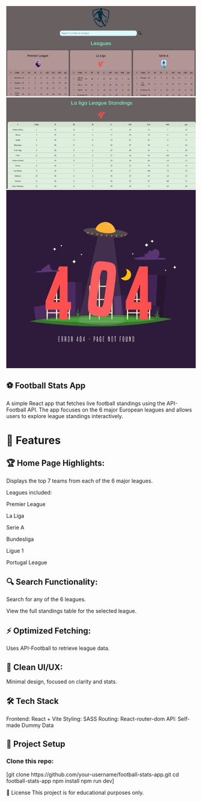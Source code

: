 ![cap1](https://raw.githubusercontent.com/idrisregg/football-stats-App/7d27860cf1bbf863947d94c90b20b841d63a9f4d/cap1.JPG)![cap2](https://raw.githubusercontent.com/idrisregg/football-stats-App/7d27860cf1bbf863947d94c90b20b841d63a9f4d/cap2.JPG)![cap3](https://github.com/idrisregg/football-stats-App/blob/main/public/404.jpg?raw=true)

<h2>⚽ Football Stats App</h2>

A simple React app that fetches live football standings using the API-Football API.
The app focuses on the 6 major European leagues and allows users to explore league standings interactively.

<h1>🚀 Features</h1>

<h2>🏆 Home Page Highlights:</h2>
Displays the top 7 teams from each of the 6 major leagues.

Leagues included:

Premier League

La Liga

Serie A

Bundesliga

Ligue 1

Portugal League

<h2>🔍 Search Functionality:</h2>

Search for any of the 6 leagues.

View the full standings table for the selected league.

<h2>⚡ Optimized Fetching:</h2>
Uses API-Football to retrieve  league data.

<h2>🎨 Clean UI/UX:</h2>

Minimal design, focused on clarity and stats.

<h2>🛠️ Tech Stack</h2>

Frontend: React + Vite
Styling: SASS
Routing: React-router-dom
API: Self-made Dummy Data

<h2>📂 Project Setup</h2>
<h3>Clone this repo:</h3>
[git clone https://github.com/your-username/football-stats-app.git
cd football-stats-app
npm install
npm run dev]

📜 License
This project is for educational purposes only.
